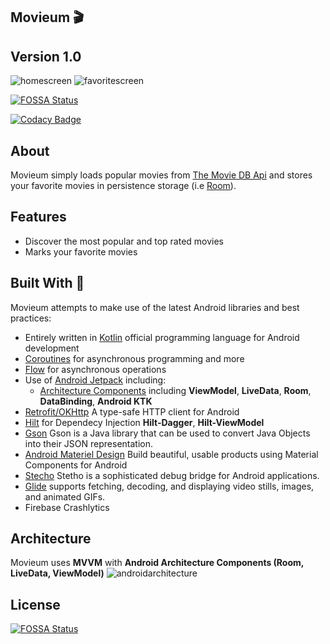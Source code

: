 ## Movieum 🎬

## Version 1.0

![homescreen](photo/homescreen.png) ![favoritescreen](photo/favoritescreen.png)

[![FOSSA Status](https://app.fossa.com/api/projects/git%2Bgithub.com%2Ftonghannteng%2FMovieum.svg?type=shield)](https://app.fossa.com/projects/git%2Bgithub.com%2Ftonghannteng%2FMovieum?ref=badge_shield)

[![Codacy Badge](https://app.codacy.com/project/badge/Grade/f6e4f7464c1d4624babfeafda784cf0e)](https://www.codacy.com/manual/tonghannteng/Movieum?utm_source=github.com&amp;utm_medium=referral&amp;utm_content=tonghannteng/Movieum&amp;utm_campaign=Badge_Grade)

## About
Movieum simply loads popular movies from [The Movie DB Api](https://developers.themoviedb.org/4/getting-started/authorization) and stores your favorite movies in persistence storage (i.e [Room](https://developer.android.com/reference/android/arch/persistence/room/RoomDatabase)).

## Features
- Discover the most popular and top rated movies
- Marks your favorite movies

## Built With 👷‍

Movieum attempts to make use of the latest Android libraries and best practices:

- Entirely written in [Kotlin](https://kotlinlang.org/) official programming language for Android development
- [Coroutines](https://kotlinlang.org/docs/reference/coroutines-overview.html) for asynchronous programming and more
- [Flow](https://kotlinlang.org/docs/reference/coroutines/flow.html#asynchronous-flow) for asynchronous operations
- Use of [Android Jetpack](https://developer.android.com/jetpack) including:
  - [Architecture Components](https://developer.android.com/topic/libraries/architecture) including **ViewModel**, **LiveData**, **Room**, **DataBinding**, **Android KTK**
- [Retrofit/OKHttp](https://square.github.io/retrofit/) A type-safe HTTP client for Android
- [Hilt](https://dagger.dev/hilt/) for Dependecy Injection **Hilt-Dagger**, **Hilt-ViewModel**
- [Gson](https://github.com/google/gson) Gson is a Java library that can be used to convert Java Objects into their JSON representation.
- [Android Materiel Design](https://material.io/develop/android) Build beautiful, usable products using Material Components for Android
- [Stecho](http://facebook.github.io/stetho/) Stetho is a sophisticated debug bridge for Android applications.
- [Glide](https://github.com/bumptech/glide) supports fetching, decoding, and displaying video stills, images, and animated GIFs.
- Firebase Crashlytics 
## Architecture
Movieum uses **MVVM** with **Android Architecture Components (Room, LiveData, ViewModel)**
![androidarchitecture](photo/androidarchitecture.png)


## License
[![FOSSA Status](https://app.fossa.com/api/projects/git%2Bgithub.com%2Ftonghannteng%2FMovieum.svg?type=large)](https://app.fossa.com/projects/git%2Bgithub.com%2Ftonghannteng%2FMovieum?ref=badge_large)
